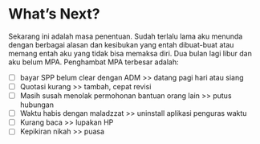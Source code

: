 # What’s Next?
Sekarang ini adalah masa penentuan. Sudah terlalu lama aku menunda dengan berbagai alasan dan kesibukan yang entah dibuat-buat atau memang entah aku yang tidak bisa memaksa diri. 
Dua bulan lagi libur dan aku belum MPA.
Penghambat MPA terbesar adalah:
- [ ] bayar SPP belum clear dengan ADM >> datang pagi hari atau siang
- [ ] Quotasi kurang >> tambah, cepat revisi
- [ ] Masih susah menolak permohonan bantuan orang lain >> putus hubungan
- [ ] Waktu habis dengan maladzzat >> uninstall aplikasi penguras waktu
- [ ] Kurang baca >> lupakan HP
- [ ] Kepikiran nikah >> puasa